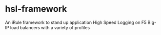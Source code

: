 # hsl-framework
An iRule framework to stand up application High Speed Logging on F5 Big-IP load balancers with a variety of profiles
